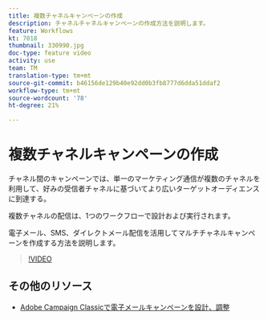 ```yaml
---
title: 複数チャネルキャンペーンの作成
description: チャネルチャネルキャンペーンの作成方法を説明します。
feature: Workflows
kt: 7018
thumbnail: 330990.jpg
doc-type: feature video
activity: use
team: TM
translation-type: tm+mt
source-git-commit: b46156de129b40e92dd0b3fb8777d6dda51ddaf2
workflow-type: tm+mt
source-wordcount: '78'
ht-degree: 21%

---
```



# 複数チャネルキャンペーンの作成

チャネル間のキャンペーンでは、単一のマーケティング通信が複数のチャネルを利用して、好みの受信者チャネルに基づいてより広いターゲットオーディエンスに到達する。

複数チャネルの配信は、1つのワークフローで設計および実行されます。

電子メール、SMS、ダイレクトメール配信を活用してマルチチャネルキャンペーンを作成する方法を説明します。

>[!VIDEO](https://video.tv.adobe.com/v/330990?quality=12)

## その他のリソース

* [Adobe Campaign Classicで電子メールキャンペーンを設計、調整](https://helpx.adobe.com/campaign/classic/how-to/design-orchestrate-email-campaigns-in-campaign-classic.html)

